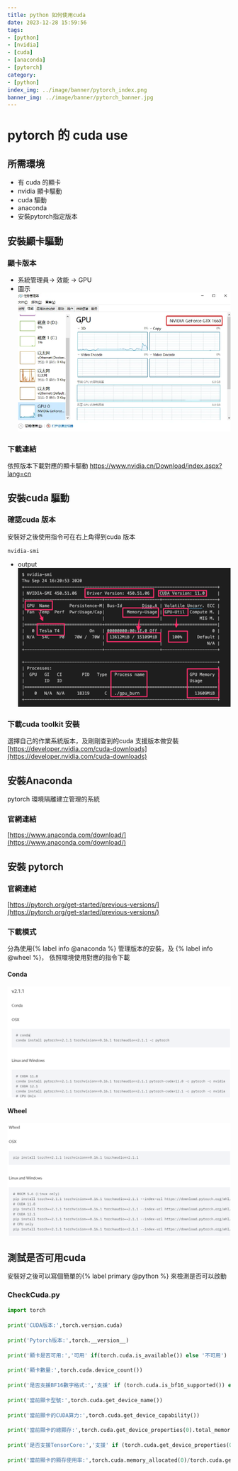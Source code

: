 ```yaml
---
title: python 如何使用cuda
date: 2023-12-28 15:59:56
tags:
- [python]
- [nvidia]
- [cuda]
- [anaconda]
- [pytorch]
category:
- [python]
index_img: ../image/banner/pytorch_index.png
banner_img: ../image/banner/pytorch_banner.jpg
---
```

# pytorch 的 cuda use
## 所需環境
- 有 cuda 的顯卡
- nvidia 顯卡驅動
- cuda 驅動
- anaconda
- 安裝pytorch指定版本

## 安裝顯卡驅動
### 顯卡版本
- 系統管理員-> 效能 -> GPU
- 圖示
![img.png](../image/gpu-ver.png)
### 下載連結
依照版本下載對應的顯卡驅動
https://www.nvidia.cn/Download/index.aspx?lang=cn

## 安裝cuda 驅動
### 確認cuda 版本
安裝好之後使用指令可在右上角得到cuda 版本
```shell
nvidia-smi
```
- output
![img.png](../image/nvidia_smi.png)

### 下載cuda toolkit 安裝
選擇自己的作業系統版本，及剛剛查到的cuda 支援版本做安裝
[https://developer.nvidia.com/cuda-downloads](https://developer.nvidia.com/cuda-downloads)

## 安裝Anaconda
pytorch 環境隔離建立管理的系統
### 官網連結
[https://www.anaconda.com/download/](https://www.anaconda.com/download/)

## 安裝 pytorch
### 官網連結
[https://pytorch.org/get-started/previous-versions/](https://pytorch.org/get-started/previous-versions/)

### 下載模式
分為使用{% label info @anaconda %} 管理版本的安裝，及 {% label info @wheel %}， 依照環境使用對應的指令下載
#### Conda
![img.png](../image/pytorch_install_conda.png)
#### Wheel
![img.png](../image/pytorch_install_wheel.png)

## 測試是否可用cuda
安裝好之後可以寫個簡單的{% label primary @python %} 來檢測是否可以啟動
### CheckCuda.py
```python
import torch

print('CUDA版本:',torch.version.cuda)

print('Pytorch版本:',torch.__version__)

print('顯卡是否可用:','可用' if(torch.cuda.is_available()) else '不可用')

print('顯卡數量:',torch.cuda.device_count())

print('是否支援BF16數字格式:','支援' if (torch.cuda.is_bf16_supported()) else '不支援')

print('當前顯卡型號:',torch.cuda.get_device_name())

print('當前顯卡的CUDA算力:',torch.cuda.get_device_capability())

print('當前顯卡的總顯存:',torch.cuda.get_device_properties(0).total_memory/1024/1024/1024,'GB')

print('是否支援TensorCore:','支援' if (torch.cuda.get_device_properties(0).major >= 7) else '不支援')

print('當前顯卡的顯存使用率:',torch.cuda.memory_allocated(0)/torch.cuda.get_device_properties(0).total_memory*100,'%')

```